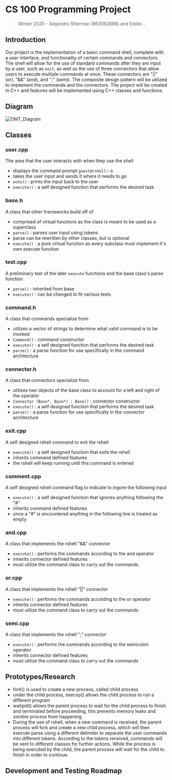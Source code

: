 # CS 100 Programming Project
> Winter 2020 - Alejandro Sherman (862062898) and Eddie...

## Introduction
Our project is the implementation of a basic command shell, complete with a user interface, and functionality of certain commands and connectors. The shell will allow for the use of standard commands after they are input by a user, such as `exit`, as well as the use of three connectors that allow users to execute multiple commands at once. These connectors are "||" (or), "&&" (and), and ";" (semi). The composite design pattern will be utilized to implement the commands and the connectors. The project will be created in C++ and features will be implemented using C++ classes and functions.

## Diagram
![OMT_Diagram](https://github.com/cs100/assignment-empty_string/blob/master/images/OMT_Diagram.png?raw=true)

## Classes
### user.cpp
The area that the user interacts with when they use the shell

* displays the command prompt `guest@rshell:~$`
* takes the user input and sends it where it needs to go
* `echo()` : prints the input back to the user
* `execute()` : a self designed function that performs the desired task

### base.h
A class that other frameworks build off of

* comprised of virtual functions as the class is meant to be used as a superclass
* `parse()` : parses user input using tokens
* parse can be rewritten by other classes, but is optional
* `execute()` : a pure virtual function as every subclass must implement it's own execute function

### test.cpp
A preliminary test of the later `execute` functions and the base class's parse function

* `parse()` : inherited from base
* `execute()` : can be changed to fit various tests

### command.h
A class that commands specialize from

* utilizes a vector of strings to determine what valid command is to be invoked
* `Command()` : command constructor
* `execute()` : a self designed function that performs the desired task
* `parse()` : a parse function for use specifically in the command architecture

### connector.h
A class that connectors specialize from

* utilizes two objects of the base class to account for a left and right of the operator
* `Connector (Base*, Base*) : Base()` : connector constructor
* `execute()` : a self designed function that performs the desired task
* `parse()` : a parse function for use specifically in the connector architecture

### exit.cpp
A self designed rshell command to exit the rshell

* `execute()` : a self designed function that exits the rshell
* inherits command defined features
* the rshell will keep running until this command is entered

### comment.cpp
A self designed rshell command flag to indicate to ingore the following input

* `execute()` : a self designed function that ignores anything following the "#"
* inherits command defined features
* once a "#" is encountered anything in the following line is treated as empty

### and.cpp
A class that implements the rshell "&&" connector

* `execute()` : performs the commands according to the and operator
* inherits connector defined features
* must utilize the command class to carry out the commands

### or.cpp
A class that implements the rshell "||" connector

* `execute()` : performs the commands according to the or operator
* inherits connector defined features
* must utilize the command class to carry out the commands

### semi.cpp
A class that implements the rshell ";" connector

* `execute()` : performs the commands according to the semicolon operator
* inherits connector defined features
* must utilize the command class to carry out the commands

## Prototypes/Research
* fork() is used to create a new process, called child process
* under the child process, execvp() allows the child process to run a different program
* waitpid() allows the parent process to wait for the child process to finish and terminated before proceeding, this prevents memory leaks and zombie process from happening
* During the use of rshell, when a new command is received, the parent process will fork and create a new child process, which will then execute parse using a different delimiter to separate the user commands into different tokens. According to the tokens received, commands will be sent to different classes for further actions. While the process is being executed by the child, the parent process will wait for the child to finish in order to continue. 

## Development and Testing Roadmap
